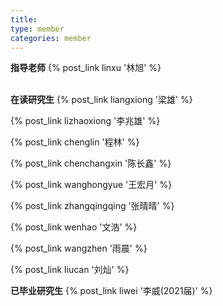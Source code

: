 ```yaml
---
title: 
type: member
categories: member
---
```


**指导老师**
{% post_link linxu '林旭' %}   
</br>

**在读研究生**
{% post_link liangxiong '梁雄' %}

{% post_link lizhaoxiong '李兆雄' %}

{% post_link chenglin '程林' %}    

{% post_link chenchangxin '陈长鑫' %}

{% post_link wanghongyue '王宏月' %}

{% post_link zhangqingqing '张晴晴' %}

{% post_link wenhao '文浩' %}

{% post_link wangzhen '雨晨' %}

{% post_link liucan '刘灿' %}
</br>

**已毕业研究生**
{% post_link liwei '李威(2021届)' %}

